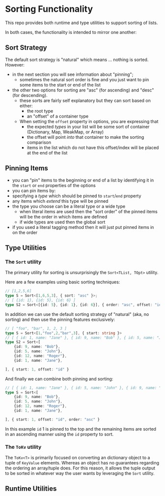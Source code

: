 # Sorting Functionality

This repo provides both runtime and type utilities to support sorting of lists.

In both cases, the functionality is intended to mirror one another:

## Sort Strategy

The default sort strategy is "natural" which means ... nothing is sorted. However:

- in the next section you will see information about "pinning";
  - sometimes the natural sort order is fine and you just want to pin some items to the start or end of the list
- the other two options for sorting are "asc" (for ascending) and "desc" (for descending).
  - these sorts are fairly self explanatory but they can sort based on either:
    - the root type
    - an "offset" of a container type
  - When setting the `offset` property in options, you are expressing that
    - the expected _types_ in your list will be some sort of container (Dictionary, Map, WeakMap, or Array)
    - the offset will point _into_ that container to make the sorting comparison
    - items in the list which do not have this offset/index will be placed at the end of the list


## Pinning Items

- you can "pin" items to the beginning or end of a list by identifying it in the `start` or `end` properties of the options
- you can pin items by:
- specifying a _type_ which should be pinned to `start`/`end` property
- any items which _extend_ this type will be pinned
- the type you choose can be a literal type or a wide type
    - when literal items are used then the "sort order" of the pinned items will be the order in which items are defined
    - if wide types are used then the global sort
- if you used a literal tagging method then it will just put pinned items in on the order


## Type Utilities

### The `Sort` utility

The primary utility for sorting is unsurprisingly the `Sort<TList, TOpt>` utility.

Here are a few examples using basic sorting techniques:

```ts
// [1,2,5,6]
type S = Sort<[1,6,5,3], { sort: "asc" }>;
// [ {id: 1}, {id: 5}, {id: 6} ]
type S2 = Sort<[{id: 5}, {id: 1}, {id: 6}], { order: "asc", offset: "id" }>
```

In addition we can use the default sorting strategy of "natural" (aka, no sorting) and then use the pinning features exclusively:

```ts
// [ "foo", "bar", 1, 2, 3 ]
type S = Sort<[1,"foo",2,"bar",3], { start: string }>
// [ { id: 1, name: "Jane" }, { id: 9, name: "Bob" }, { id: 5, name: "John" }, { id: 12, name: "Roger" } ]
type S2 = Sort<[
    {id: 9, name: "Bob"},
    {id: 5, name: "John"},
    {id: 12, name: "Roger"},
    {id: 1, name: "Jane"},

], { start: 1, offset: "id" }
```

And finally we can combine both pinning and sorting:

```ts
// [ { id: 1, name: "Jane" }, { id: 5, name: "John" }, { id: 9, name: "Bob" }, { id: 12, name: "Roger" } ]
type S = Sort<[
    {id: 9, name: "Bob"},
    {id: 5, name: "John"},
    {id: 12, name: "Roger"},
    {id: 1, name: "Jane"},

], { start: 1, offset: "id", order: "asc" }
```

In this example `id` 1 is pinned to the top and the remaining items are sorted in an ascending manner using the `id` property to sort.


### The `ToKv` utility

The `ToKv<T>` is primarily focused on converting an dictionary object to a tuple of `KeyValue` elements. Whereas an object has no guarantees regarding the ordering an array/tuple does. For this reason, it allows the tuple output to be sorted in whatever way the user wants by leveraging the `Sort` utility.



## Runtime Utilities


